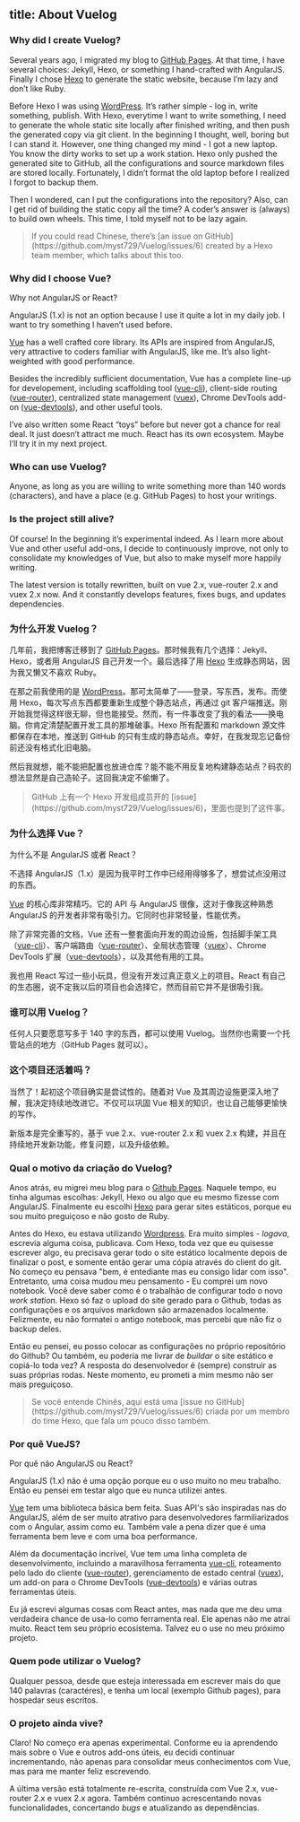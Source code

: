 title: About Vuelog
------------------------------------
<!-- en-US:+ -->

### Why did I create Vuelog?

Several years ago, I migrated my blog to [GitHub Pages](https://pages.github.com/). At that time, I have several choices: Jekyll, Hexo, or something I hand-crafted with AngularJS. Finally I chose [Hexo](https://hexo.io/) to generate the static website, because I’m lazy and don’t like Ruby.

Before Hexo I was using [WordPress](https://wordpress.org/). It’s rather simple - log in, write something, publish. With Hexo, everytime I want to write something, I need to generate the whole static site locally after finished writing, and then push the generated copy via git client. In the beginning I thought, well, boring but I can stand it. However, one thing changed my mind - I got a new laptop. You know the dirty works to set up a work station. Hexo only pushed the generated site to GitHub, all the configurations and source markdown files are stored locally. Fortunately, I didn’t format the old laptop before I realized I forgot to backup them.

Then I wondered, can I put the configurations into the repository? Also, can I get rid of building the static copy all the time? A coder’s answer is (always) to build own wheels. This time, I told myself not to be lazy again.

<blockquote class="tip">
  <p>If you could read Chinese, there’s [an issue on GitHub](https://github.com/myst729/Vuelog/issues/6) created by a Hexo team member, which talks about this too.</p>
</blockquote>

### Why did I choose Vue?

Why not AngularJS or React?

AngularJS (1.x) is not an option because I use it quite a lot in my daily job. I want to try something I haven’t used before.

[Vue](http://vuejs.org/) has a well crafted core library. Its APIs are inspired from AngularJS, very attractive to coders familiar with AngularJS, like me. It’s also light-weighted with good performance.

Besides the incredibly sufficient documentation, Vue has a complete line-up for developement, including scaffolding tool ([vue-cli](https://github.com/vuejs/vue-cli)), client-side routing ([vue-router](https://github.com/vuejs/vue-router)), centralized state management ([vuex](https://github.com/vuejs/vuex)), Chrome DevTools add-on ([vue-devtools](https://github.com/vuejs/vue-devtools)), and other useful tools.

I’ve also written some React “toys” before but never got a chance for real deal. It just doesn’t attract me much. React has its own ecosystem. Maybe I’ll try it in my next project.

### Who can use Vuelog?

Anyone, as long as you are willing to write something more than 140 words (characters), and have a place (e.g. GitHub Pages) to host your writings.

### Is the project still alive?

Of course! In the beginning it’s experimental indeed. As I learn more about Vue and other useful add-ons, I decide to continuously improve, not only to consolidate my knowledges of Vue, but also to make myself more happily writing.

The latest version is totally rewritten, built on vue 2.x, vue-router 2.x and vuex 2.x now. And it constantly develops features, fixes bugs, and updates dependencies.

<!-- en-US:- -->

<!-- zh-CN:+ -->

### 为什么开发 Vuelog？

几年前，我把博客迁移到了 [GitHub Pages](https://pages.github.com/)。那时候我有几个选择：Jekyll、Hexo，或者用 AngularJS 自己开发一个。最后选择了用 [Hexo](https://hexo.io/) 生成静态网站，因为我又懒又不喜欢 Ruby。

在那之前我使用的是 [WordPress](https://wordpress.org/)。那可太简单了——登录，写东西，发布。而使用 Hexo，每次写点东西都要重新生成整个静态站点，再通过 git 客户端推送。刚开始我觉得这样很无聊，但也能接受。然而，有一件事改变了我的看法——换电脑。你肯定清楚配置开发工具的那堆破事。Hexo 所有配置和 markdown 源文件都保存在本地，推送到 GitHub 的只有生成的静态站点。幸好，在我发现忘记备份前还没有格式化旧电脑。

然后我就想，能不能把配置也放进仓库？能不能不用反复地构建静态站点？码农的想法显然是自己造轮子。这回我决定不偷懒了。

<blockquote class="tip">
  <p>GitHub 上有一个 Hexo 开发组成员开的 [issue](https://github.com/myst729/Vuelog/issues/6)，里面也提到了这件事。</p>
</blockquote>

### 为什么选择 Vue？

为什么不是 AngularJS 或者 React？

不选择 AngularJS（1.x）是因为我平时工作中已经用得够多了，想尝试点没用过的东西。

[Vue](http://vuejs.org/) 的核心库非常精巧。它的 API 与 AngularJS 很像，这对于像我这种熟悉 AngularJS 的开发者非常有吸引力。它同时也非常轻量，性能优秀。

除了非常完善的文档，Vue 还有一整套面向开发的周边设施，包括脚手架工具（[vue-cli](https://github.com/vuejs/vue-cli)）、客户端路由（[vue-router](https://github.com/vuejs/vue-router)）、全局状态管理（[vuex](https://github.com/vuejs/vuex)）、Chrome DevTools 扩展（[vue-devtools](https://github.com/vuejs/vue-devtools)），以及其他有用的工具。

我也用 React 写过一些小玩具，但没有开发过真正意义上的项目。React 有自己的生态圈，说不定我以后的项目也会选择它，然而目前它并不是很吸引我。

### 谁可以用 Vuelog？

任何人只要愿意写多于 140 字的东西，都可以使用 Vuelog。当然你也需要一个托管站点的地方（GitHub Pages 就可以）。

### 这个项目还活着吗？

当然了！起初这个项目确实是尝试性的。随着对 Vue 及其周边设施更深入地了解，我决定持续地改进它。不仅可以巩固 Vue 相关的知识，也让自己能够更愉快的写作。

新版本是完全重写的，基于 vue 2.x、vue-router 2.x 和 vuex 2.x 构建，并且在持续地开发新功能，修复问题，以及升级依赖。

<!-- zh-CN:- -->

<!-- pt-BR:+ -->

### Qual o motivo da criação do Vuelog?

Anos atrás, eu migrei meu blog para o [Github Pages](https://pages.github.com/). Naquele tempo, eu tinha algumas escolhas: Jekyll, Hexo ou algo que eu mesmo fizesse com AngularJS. Finalmente eu escolhi [Hexo](https://hexo.io/) para gerar sites estáticos, porque eu sou muito preguiçoso e não gosto de Ruby.

Antes do Hexo, eu estava utilizando [Wordpress](https://wordpress.org/). Era muito simples - _logava_, escrevia alguma coisa, publicava. Com Hexo, toda vez que eu quisesse escrever algo, eu precisava gerar todo o site estático localmente depois de finalizar o post, e somente então gerar uma cópia através do client do git. No começo eu pensava "bem, é entediante mas eu consigo lidar com isso". Entretanto, uma coisa mudou meu pensamento - Eu comprei um novo notebook. Você deve saber como é o trabalhão de configurar todo o novo _work station_. Hexo só faz o upload do site gerado para o Github, todas as configurações e os arquivos markdown são armazenados localmente. Felizmente, eu não formatei o antigo notebook, mas percebi que não fiz o backup deles.

Então eu pensei, eu posso colocar as configurações no próprio repositório do Github? Ou também, eu poderia me livrar de _buildar_ o site estático e copiá-lo toda vez? A resposta do desenvolvedor é (sempre) construir as suas próprias rodas. Neste momento, eu prometi a mim mesmo não ser mais preguiçoso.

<blockquote class="tip">
  <p>Se você entende Chinês, aqui está uma [issue no GitHub](https://github.com/myst729/Vuelog/issues/6) criada por um membro do time Hexo, que fala um pouco disso também.</p>
</blockquote>

### Por quê VueJS? 

Por quê não AngularJS ou React? 

AngularJS (1.x) não é uma opção porque eu o uso muito no meu trabalho. Então eu pensei em testar algo que eu nunca utilizei antes.

[Vue](https://vuejs.org/) tem uma biblioteca básica bem feita. Suas API's são inspiradas nas do AngularJS, além de ser muito atrativo para desenvolvedores farmiliarizados com o Angular, assim como eu. Também vale a pena dizer que é uma ferramenta bem leve e com uma boa performance. 

Além da documentação incrível, Vue tem uma linha completa de desenvolvimento, incluindo a maravilhosa ferramenta [vue-cli](https://github.com/vuejs/vue-cli), roteamento pelo lado do cliente ([vue-router](https://github.com/vuejs/vue-router)), gerenciamento de estado central ([vuex](https://github.com/vuejs/vuex)), um add-on para o Chrome DevTools ([vue-devtools](https://github.com/vuejs/vue-devtools)) e várias outras ferramentas úteis.

Eu já escrevi algumas cosas com React antes, mas nada que me deu uma verdadeira chance de usa-lo como ferramenta real. Ele apenas não me atrai muito. React tem seu próprio ecosistema. Talvez eu o use no meu próximo projeto.

### Quem pode utilizar o Vuelog? 

Qualquer pessoa, desde que esteja interessada em escrever mais do que 140 palavras (caractéres), e tenha um local (exemplo Github pages), para hospedar seus escritos.

### O projeto ainda vive? 

Claro! No começo era apenas experimental. Conforme eu ia aprendendo mais sobre o Vue e outros add-ons úteis, eu decidi continuar incrementando, não apenas para consolidar meus conhecimentos com Vue, mas para me manter feliz escrevendo. 

A última versão está totalmente re-escrita, construída com Vue 2.x, vue-router 2.x e vuex 2.x agora. Também continuo acrescentando novas funcionalidades, concertando _bugs_ e atualizando as dependências. 

<!-- pt-BR:- -->